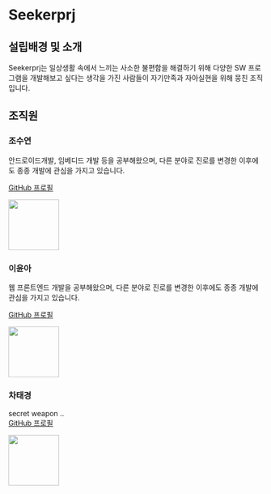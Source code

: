 # Seekerprj

## 설립배경 및 소개
Seekerprj는 일상생활 속에서 느끼는 사소한 불편함을 해결하기 위해 다양한 SW 프로그램을 개발해보고 싶다는 생각을 가진 사람들이 자기만족과 자아실현을 위해 뭉친 조직입니다.

## 조직원

### 조수연

안드로이드개발, 임베디드 개발 등을 공부해왔으며, 다른 분야로 진로를 변경한 이후에도 종종 개발에 관심을 가지고 있습니다.

[GitHub 프로필](https://github.com/Josooyeon21173028)

<img src="https://github.com/Josooyeon21173028.png?size=100" width="100px;"> 

### 이윤아

웹 프론트엔드 개발을 공부해왔으며, 다른 분야로 진로를 변경한 이후에도 종종 개발에 관심을 가지고 있습니다.

[GitHub 프로필](https://github.com/Profitah)

<img src="https://github.com/Profitah.png?size=100" width="100px;"> 

### 차태경

secret weapon ..<br>
[GitHub 프로필](https://github.com/tugukkoch)

<img src="https://github.com/tugukkoch.png?size=100" width="100px;"> 
